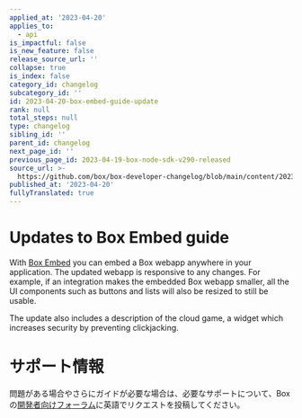 ```yaml
---
applied_at: '2023-04-20'
applies_to:
  - api
is_impactful: false
is_new_feature: false
release_source_url: ''
collapse: true
is_index: false
category_id: changelog
subcategory_id: ''
id: 2023-04-20-box-embed-guide-update
rank: null
total_steps: null
type: changelog
sibling_id: ''
parent_id: changelog
next_page_id: ''
previous_page_id: 2023-04-19-box-node-sdk-v290-released
source_url: >-
  https://github.com/box/box-developer-changelog/blob/main/content/2023/04-20-box-embed-guide-update.md
published_at: '2023-04-20'
fullyTranslated: true
---
```

# Updates to Box Embed guide

With [Box Embed][1] you can embed a Box webapp anywhere in your application. The updated webapp is responsive to any changes. For example, if an integration makes the embedded Box webapp smaller, all the UI components such as buttons and lists will also be resized to still be usable.

The update also includes a description of the cloud game, a widget which increases security by preventing clickjacking.

# サポート情報

問題がある場合やさらにガイドが必要な場合は、必要なサポートについて、Boxの[開発者向けフォーラム][2]に英語でリクエストを投稿してください。

[1]: g://embed/box-embed/

[2]: https://support.box.com/hc/en-us/community/topics/360001932973-Platform-and-Developer-Forum
